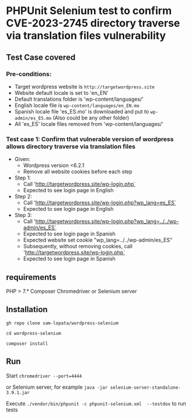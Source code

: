 # PHPUnit Selenium test to confirm CVE-2023-2745 directory traverse via translation files vulnerability

## Test Case covered
### Pre-conditions:
- Target wordpress website is `http://targetwordpress.site`
- Website default locale is set to 'en_EN' 
- Default translations folder is 'wp-content/languages/'
- English locale file is `wp-content/languages/en_EN.mo`
- Spanish locale file 'es_ES.mo' is downloaded and put to `wp-admin/es_ES.mo` (Also could be any other folder)
- All 'es_ES' locale files removed from 'wp-content/languages/'
		
### Test case 1: Confirm that vulnerable version of wordpress allows directory traverse via translation files
- Given:
    - Wordpress version <6.2.1
    - Remove all website cookies before each step
- Step 1:
    - Call 'http://targetwordpress.site/wp-login.php` 
    - Expected to see login page in English
- Step 2: 
    - Call 'http://targetwordpress.site/wp-login.php?wp_lang=es_ES`
    - Expected to see login page in English
- Step 3: 
    - Call 'http://targetwordpress.site/wp-login.php?wp_lang=../../wp-admin/es_ES`
    - Expected to see login page in Spanish	 
    - Expected website set cookie "wp_lang=../../wp-admin/es_ES"
    - Subsequently, without removing cookies, call 'http://targetwordpress.site/wp-login.php` 
    - Expected to see login page in Spanish

## requirements
PHP > 7.*
Composer
Chromedriver or Selenium server

## Installation
`gh repo clone sam-lopata/wordpress-selenium`

`cd wordpress-selenium`

`composer install`

## Run
Start  `chromedriver --port=4444`

or Selenium server, for example `java -jar selenium-server-standalone-3.9.1.jar`

Execute `./vendor/bin/phpunit -c phpunit-selenium.xml  --testdox` to run tests